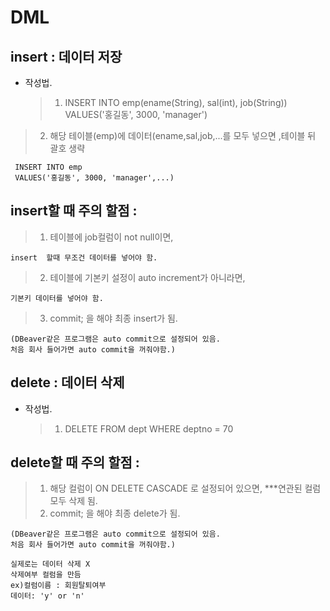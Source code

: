 # DML

## insert : 데이터 저장

- 작성법.
  > 1.  INSERT INTO emp(ename(String), sal(int), job(String))
        VALUES('홍길동', 3000, 'manager')

> 2.  해당 테이블(emp)에 데이터(ename,sal,job,...를 모두 넣으면 ,테이블 뒤 괄호 생략

     INSERT INTO emp
     VALUES('홍길동', 3000, 'manager',...)

## insert할 때 주의 할점 :

> 1.  테이블에 job컬럼이 not null이면,

    insert  할때 무조건 데이터를 넣어야 함.

> 2.  테이블에 기본키 설정이 auto increment가 아니라면,

    기본키 데이터를 넣어야 함.

> 3.  commit; 을 해야 최종 insert가 됨.

    (DBeaver같은 프로그램은 auto commit으로 설정되어 있음.
    처음 회사 들어가면 auto commit을 꺼줘야함.)

## delete : 데이터 삭제

- 작성법.
  > 1.  DELETE FROM dept
      WHERE deptno = 70

## delete할 때 주의 할점 :

> 1.  해당 컬럼이 ON DELETE CASCADE 로 설정되어 있으면, \*\*\*연관된 컬럼 모두 삭제 됨.
> 2.  commit; 을 해야 최종 delete가 됨.

    (DBeaver같은 프로그램은 auto commit으로 설정되어 있음.
    처음 회사 들어가면 auto commit을 꺼줘야함.)

    실제로는 데이터 삭제 X
    삭제여부 컬럼을 만듬
    ex)컬럼이름 : 회원탈퇴여부
    데이터: 'y' or 'n'
